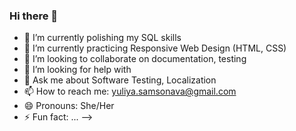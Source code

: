 ### Hi there 👋

- 🔭 I’m currently polishing my SQL skills
- 🌱 I’m currently practicing Responsive Web Design (HTML, CSS)
- 👯 I’m looking to collaborate on documentation, testing
- 🤔 I’m looking for help with 
- 💬 Ask me about Software Testing, Localization
- 📫 How to reach me: yuliya.samsonava@gmail.com
- 😄 Pronouns: She/Her
- ⚡ Fun fact: ...
-->

